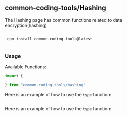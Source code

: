 ## common-coding-tools/Hashing
The Hashing page has common functions related to data encryption(hashing)

```javascript

 npm install common-coding-tools@latest
 
 ```

### Usage
Available Functions:
```javascript
import {

} from "common-coding-tools/hashing"
```

Here is an example of how to use the `type` function:
```javascript


```

Here is an example of how to use the `type` function:
```javascript

```
